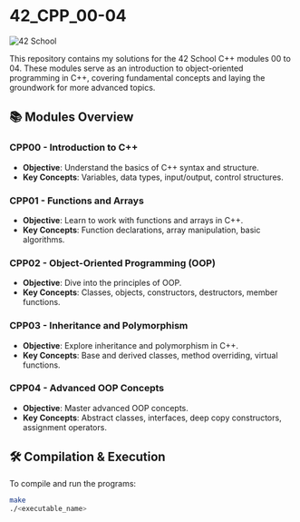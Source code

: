 # 42_CPP_00-04

![42 School](https://upload.wikimedia.org/wikipedia/commons/thumb/2/2b/42_School_logo.svg/1200px-42_School_logo.svg.png)

This repository contains my solutions for the 42 School C++ modules 00 to 04. These modules serve as an introduction to object-oriented programming in C++, covering fundamental concepts and laying the groundwork for more advanced topics.

## 📚 Modules Overview

### CPP00 - Introduction to C++
- **Objective**: Understand the basics of C++ syntax and structure.
- **Key Concepts**: Variables, data types, input/output, control structures.

### CPP01 - Functions and Arrays
- **Objective**: Learn to work with functions and arrays in C++.
- **Key Concepts**: Function declarations, array manipulation, basic algorithms.

### CPP02 - Object-Oriented Programming (OOP)
- **Objective**: Dive into the principles of OOP.
- **Key Concepts**: Classes, objects, constructors, destructors, member functions.

### CPP03 - Inheritance and Polymorphism
- **Objective**: Explore inheritance and polymorphism in C++.
- **Key Concepts**: Base and derived classes, method overriding, virtual functions.

### CPP04 - Advanced OOP Concepts
- **Objective**: Master advanced OOP concepts.
- **Key Concepts**: Abstract classes, interfaces, deep copy constructors, assignment operators.

## 🛠️ Compilation & Execution

To compile and run the programs:

```bash
make
./<executable_name>
